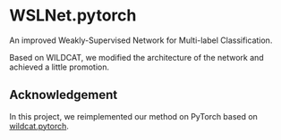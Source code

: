 # WSLNet.pytorch
An improved Weakly-Supervised Network for Multi-label Classification.

Based on WILDCAT, we modified the architecture of the network and achieved a little promotion.

## Acknowledgement
In this project, we reimplemented our method on PyTorch based on [wildcat.pytorch](https://github.com/wkentaro/pytorch-fcn). 